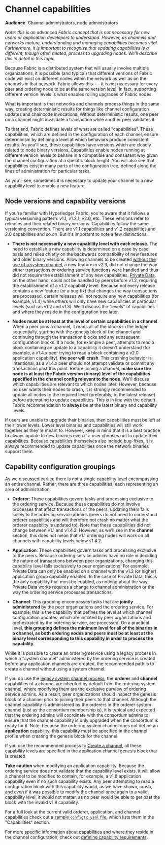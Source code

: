 # Channel capabilities

**Audience**: Channel administrators, node administrators

*Note: this is an advanced Fabric concept that is not necessary for new users or application developers to understand. However, as channels and networks mature, understanding and managing capabilities becomes vital. Furthermore, it is important to recognize that updating capabilities is a different, though often related, process to upgrading nodes. We'll describe this in detail in this topic.*

Because Fabric is a distributed system that will usually involve multiple organizations, it is possible (and typical) that different versions of Fabric code will exist on different nodes within the network as well as on the channels in that network. Fabric allows this --- it is not necessary for every peer and ordering node to be at the same version level. In fact, supporting different version levels is what enables rolling upgrades of Fabric nodes.

What **is** important is that networks and channels process things in the same way, creating deterministic results for things like channel configuration updates and chaincode invocations. Without deterministic results, one peer on a channel might invalidate a transaction while another peer validates it.

To that end, Fabric defines levels of what are called "capabilities". These capabilities, which are defined in the configuration of each channel, ensure determinism by defining a level at which behaviors produce consistent results. As you'll see, these capabilities have versions which are closely related to node binary versions. Capabilities enable nodes running at different version levels to behave in a compatible and consistent way given the channel configuration at a specific block height. You will also see that capabilities exist in many parts of the configuration tree, defined along the lines of administration for particular tasks.

As you'll see, sometimes it is necessary to update your channel to a new capability level to enable a new feature.

## Node versions and capability versions

If you're familiar with Hyperledger Fabric, you're aware that it follows a typical versioning pattern: v1.1, v1.2.1, v2.0, etc. These versions refer to releases and their related binary versions. Capabilities follow the same versioning convention. There are v1.1 capabilities and v1.2 capabilities and 2.0 capabilities and so on. But it's important to note a few distinctions.

* **There is not necessarily a new capability level with each release**.
  The need to establish a new capability is determined on a case by case basis and relies chiefly on the backwards compatibility of new features and older binary versions. Allowing channels to be created [without the use of a system channel](./create_channel/create_channel_participation.html), a new feature in v2.3, did not change the way either transactions or ordering service functions were handled and thus did not require the establishment of any new capabilities. [Private Data](./private-data/private-data.html), on the other hand, could not be handled by peers before v1.2, requiring the establishment of a v1.2 capability level. Because not every release contains a new feature (or a bug fix) that changes the way transactions are processed, certain releases will not require any new capabilities (for example, v1.4) while others will only have new capabilities at particular levels (such as v1.2 and v1.3). We'll discuss the "levels" of capabilities and where they reside in the configuration tree later.

* **Nodes must be at least at the level of certain capabilities in a channel**.
  When a peer joins a channel, it reads all of the blocks in the ledger sequentially, starting with the genesis block of the channel and continuing through the transaction blocks and any subsequent configuration blocks. If a node, for example a peer, attempts to read a block containing an update to a capability it doesn't understand (for example, a v1.4.x peer trying to read a block containing a v2.0 application capability), **the peer will crash**. This crashing behavior is intentional, as a v1.4.x peer should not attempt validate or commit any transactions past this point. Before joining a channel, **make sure the node is at least the Fabric version (binary) level of the capabilities specified in the channel config relevant to the node**. We'll discuss which capabilities are relevant to which nodes later. However, because no user wants their nodes to crash, it is strongly recommended to update all nodes to the required level (preferably, to the latest release) before attempting to update capabilities. This is in line with the default Fabric recommendation to **always** be at the latest binary and capability levels.

If users are unable to upgrade their binaries, then capabilities must be left at their lower levels. Lower level binaries and capabilities will still work together as they're meant to. However, keep in mind that it is a best practice to always update to new binaries even if a user chooses not to update their capabilities. Because capabilities themselves also include bug-fixes, it is always recommended to update capabilities once the network binaries support them.

## Capability configuration groupings

As we discussed earlier, there is not a single capability level encompassing an entire channel. Rather, there are three capabilities, each representing an area of administration.

* **Orderer**: These capabilities govern tasks and processing exclusive to the ordering service. Because these capabilities do not involve processes that affect transactions or the peers, updating them falls solely to the ordering service admins (peers do not need to understand orderer capabilities and will therefore not crash no matter what the orderer capability is updated to). Note that these capabilities did not change between v1.1 and v1.4.2. However, as we'll see in the **channel** section, this does not mean that v1.1 ordering nodes will work on all channels with capability levels below v1.4.2.

* **Application**: These capabilities govern tasks and processing exclusive to the peers. Because ordering service admins have no role in deciding the nature of transactions between peer organizations, changing this capability level falls exclusively to peer organizations. For example, Private Data can only be enabled on a channel with the v1.2 (or higher) application group capability enabled. In the case of Private Data, this is the only capability that must be enabled, as nothing about the way Private Data works requires a change to channel administration or the way the ordering service processes transactions.

* **Channel**: This grouping encompasses tasks that are **jointly administered** by the peer organizations and the ordering service. For example, this is the capability that defines the level at which channel configuration updates, which are initiated by peer organizations and orchestrated by the ordering service, are processed. On a practical level, **this grouping defines the minimum level for all of the binaries in a channel, as both ordering nodes and peers must be at least at the binary level corresponding to this capability in order to process the capability**.

While it is possible to create an ordering service using a legacy process in which a "system channel" administered by the ordering service is created before any application channels are created, the recommended path is to create a channel without using a system channel.

If you do use the [legacy system channel process](./create_channel/create_channel_test_net.html), the **orderer** and **channel** capabilities of a channel are inherited by default from the ordering system channel, where modifying them are the exclusive purview of ordering service admins. As a result, peer organizations should inspect the genesis block of a channel prior to joining their peers to that channel. Although the channel capability is administered by the orderers in the orderer system channel (just as the consortium membership is), it is typical and expected that the ordering admins will coordinate with the consortium admins to ensure that the channel capability is only upgraded when the consortium is ready for it. Note: because the ordering system channel does not define an **application** capability, this capability must be specified in the channel profile when creating the genesis block for the channel.

If you use the recommended process to [Create a channel](./create_channel/create_channel_participation.html), all these capability levels are specified in the application channel genesis block that is created.

**Take caution** when modifying an application capability. Because the ordering service does not validate that the capability level exists, it will allow a channel to be modified to contain, for example, a v1.8 application capability even if no such capability exists. Any peer attempting to read a configuration block with this capability would, as we have shown, crash, and even if it was possible to modify the channel once again to a valid capability level, it would not matter, as no peer would be able to get past the block with the invalid v1.8 capability.

For a full look at the current valid orderer, application, and channel capabilities check out a [sample `configtx.yaml` file](http://github.com/hyperledger/fabric/blob/{BRANCH}/sampleconfig/configtx.yaml), which lists them in the "Capabilities" section.

For more specific information about capabilities and where they reside in the channel configuration, check out [defining capability requirements](capability_requirements.html).

<!--- Licensed under Creative Commons Attribution 4.0 International License
https://creativecommons.org/licenses/by/4.0/ -->

